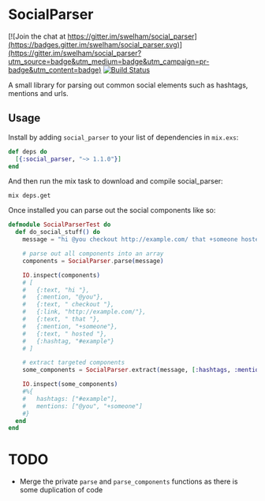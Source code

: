 # SocialParser

[![Join the chat at https://gitter.im/swelham/social_parser](https://badges.gitter.im/swelham/social_parser.svg)](https://gitter.im/swelham/social_parser?utm_source=badge&utm_medium=badge&utm_campaign=pr-badge&utm_content=badge)
[![Build Status](https://travis-ci.org/swelham/social_parser.svg?branch=master)](https://travis-ci.org/swelham/social_parser)

A small library for parsing out common social elements such as hashtags, mentions and urls.

## Usage

Install by adding `social_parser` to your list of dependencies in `mix.exs`:

```elixir
def deps do
  [{:social_parser, "~> 1.1.0"}]
end
```

And then run the mix task to download and compile social_parser:

```shell
mix deps.get
```

Once installed you can parse out the social components like so:

```elixir
defmodule SocialParserTest do
  def do_social_stuff() do
    message = "hi @you checkout http://example.com/ that +someone hosted #example"

    # parse out all components into an array
    components = SocialParser.parse(message)

    IO.inspect(components)
    # [
    #   {:text, "hi "},
    #   {:mention, "@you"},
    #   {:text, " checkout "},
    #   {:link, "http://example.com/"},
    #   {:text, " that "},
    #   {:mention, "+someone"},
    #   {:text, " hosted "},
    #   {:hashtag, "#example"}
    # ]

    # extract targeted components
    some_components = SocialParser.extract(message, [:hashtags, :mentions])

    IO.inspect(some_components)
    #%{
    #   hashtags: ["#example"],
    #   mentions: ["@you", "+someone"]
    #}
  end
end
```

# TODO

* Merge the private `parse` and `parse_components` functions as there is some duplication of code
